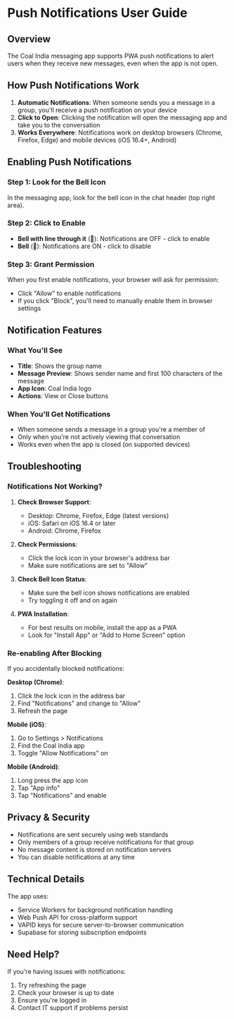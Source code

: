 # Push Notifications User Guide

## Overview

The Coal India messaging app supports PWA push notifications to alert users when they receive new messages, even when the app is not open.

## How Push Notifications Work

1. **Automatic Notifications**: When someone sends you a message in a group, you'll receive a push notification on your device
2. **Click to Open**: Clicking the notification will open the messaging app and take you to the conversation
3. **Works Everywhere**: Notifications work on desktop browsers (Chrome, Firefox, Edge) and mobile devices (iOS 16.4+, Android)

## Enabling Push Notifications

### Step 1: Look for the Bell Icon

In the messaging app, look for the bell icon in the chat header (top right area).

### Step 2: Click to Enable

- **Bell with line through it** (🔕): Notifications are OFF - click to enable
- **Bell** (🔔): Notifications are ON - click to disable

### Step 3: Grant Permission

When you first enable notifications, your browser will ask for permission:

- Click "Allow" to enable notifications
- If you click "Block", you'll need to manually enable them in browser settings

## Notification Features

### What You'll See

- **Title**: Shows the group name
- **Message Preview**: Shows sender name and first 100 characters of the message
- **App Icon**: Coal India logo
- **Actions**: View or Close buttons

### When You'll Get Notifications

- When someone sends a message in a group you're a member of
- Only when you're not actively viewing that conversation
- Works even when the app is closed (on supported devices)

## Troubleshooting

### Notifications Not Working?

1. **Check Browser Support**:

   - Desktop: Chrome, Firefox, Edge (latest versions)
   - iOS: Safari on iOS 16.4 or later
   - Android: Chrome, Firefox

2. **Check Permissions**:

   - Click the lock icon in your browser's address bar
   - Make sure notifications are set to "Allow"

3. **Check Bell Icon Status**:

   - Make sure the bell icon shows notifications are enabled
   - Try toggling it off and on again

4. **PWA Installation**:
   - For best results on mobile, install the app as a PWA
   - Look for "Install App" or "Add to Home Screen" option

### Re-enabling After Blocking

If you accidentally blocked notifications:

**Desktop (Chrome)**:

1. Click the lock icon in the address bar
2. Find "Notifications" and change to "Allow"
3. Refresh the page

**Mobile (iOS)**:

1. Go to Settings > Notifications
2. Find the Coal India app
3. Toggle "Allow Notifications" on

**Mobile (Android)**:

1. Long press the app icon
2. Tap "App info"
3. Tap "Notifications" and enable

## Privacy & Security

- Notifications are sent securely using web standards
- Only members of a group receive notifications for that group
- No message content is stored on notification servers
- You can disable notifications at any time

## Technical Details

The app uses:

- Service Workers for background notification handling
- Web Push API for cross-platform support
- VAPID keys for secure server-to-browser communication
- Supabase for storing subscription endpoints

## Need Help?

If you're having issues with notifications:

1. Try refreshing the page
2. Check your browser is up to date
3. Ensure you're logged in
4. Contact IT support if problems persist
